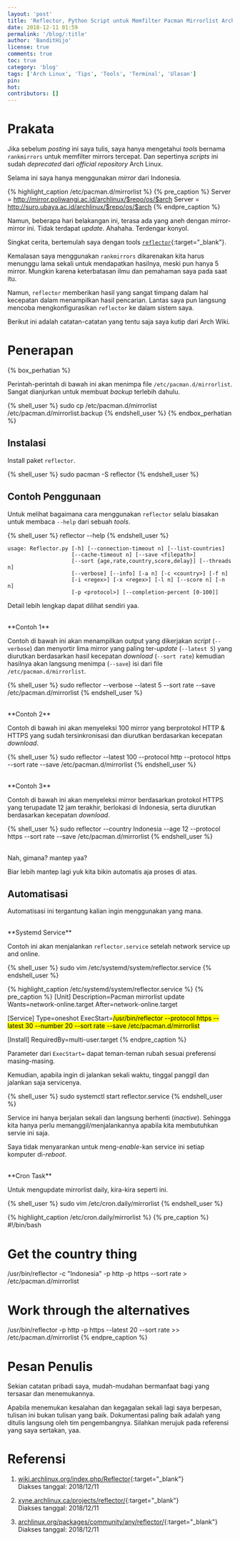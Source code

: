 ```yaml
---
layout: 'post'
title: 'Reflector, Python Script untuk Memfilter Pacman Mirrorlist Arch Linux'
date: 2018-12-11 01:59
permalink: '/blog/:title'
author: 'BanditHijo'
license: true
comments: true
toc: true
category: 'blog'
tags: ['Arch Linux', 'Tips', 'Tools', 'Terminal', 'Ulasan']
pin:
hot:
contributors: []
---
```


<!-- BANNER OF THE POST -->
<!-- <img class="post&#45;body&#45;img" src="{{ site.lazyload.logo_blank_banner }}" data-echo="" onerror="imgError(this);" alt="banner"> -->

# Prakata

Jika sebelum *posting* ini saya tulis, saya hanya mengetahui *tools* bernama `rankmirrors` untuk memfilter mirrors tercepat. Dan sepertinya *scripts* ini sudah *deprecated* dari *official repository* Arch Linux.

Selama ini saya hanya menggunakan *mirror* dari Indonesia.

{% highlight_caption /etc/pacman.d/mirrorlist %}
{% pre_caption %}
Server = http://mirror.poliwangi.ac.id/archlinux/$repo/os/$arch
Server = http://suro.ubaya.ac.id/archlinux/$repo/os/$arch
{% endpre_caption %}

Namun, beberapa hari belakangan ini, terasa ada yang aneh dengan mirror-mirror ini. Tidak terdapat *update*. Ahahaha. Terdengar konyol.

Singkat cerita, bertemulah saya dengan tools [`reflector`](https://www.archlinux.org/packages/community/any/reflector/){:target="_blank"}.

Kemalasan saya menggunakan `rankmirrors` dikarenakan kita harus menunggu lama sekali untuk mendapatkan hasilnya, meski pun hanya 5 mirror. Mungkin karena keterbatasan ilmu dan pemahaman saya pada saat itu.

Namun, `reflector` memberikan hasil yang sangat timpang dalam hal kecepatan dalam menampilkan hasil pencarian. Lantas saya pun langsung mencoba mengkonfigurasikan `reflector` ke dalam sistem saya.

Berikut ini adalah catatan-catatan yang tentu saja saya kutip dari Arch Wiki.

# Penerapan

{% box_perhatian %}
<p>Perintah-perintah di bawah ini akan menimpa file <code>/etc/pacman.d/mirrorlist</code>. Sangat dianjurkan untuk membuat <i>backup</i> terlebih dahulu.</p>
{% shell_user %}
sudo cp /etc/pacman.d/mirrorlist /etc/pacman.d/mirrorlist.backup
{% endshell_user %}
{% endbox_perhatian %}

## Instalasi

Install paket `reflector`.

{% shell_user %}
sudo pacman -S reflector
{% endshell_user %}

## Contoh Penggunaan

Untuk melihat bagaimana cara menggunakan `reflector` selalu biasakan untuk membaca `--help` dari sebuah *tools*.

{% shell_user %}
reflector --help
{% endshell_user %}

```
usage: Reflector.py [-h] [--connection-timeout n] [--list-countries]
                    [--cache-timeout n] [--save <filepath>]
                    [--sort {age,rate,country,score,delay}] [--threads n]
                    [--verbose] [--info] [-a n] [-c <country>] [-f n]
                    [-i <regex>] [-x <regex>] [-l n] [--score n] [-n n]
                    [-p <protocol>] [--completion-percent [0-100]]
```
Detail lebih lengkap dapat dilihat sendiri yaa.

<br>
**Contoh 1**

Contoh di bawah ini akan menampilkan output yang dikerjakan *script* (`--verbose`) dan menyortir lima mirror yang paling ter-*update* (`--latest 5`) yang diurutkan berdasarkan hasil kecepatan *download* (`--sort rate`) kemudian hasilnya akan langsung menimpa  (`--save`) isi dari file `/etc/pacman.d/mirrorlist`.

{% shell_user %}
sudo reflector --verbose --latest 5 --sort rate --save /etc/pacman.d/mirrorlist
{% endshell_user %}

<br>
**Contoh 2**

Contoh di bawah ini akan menyeleksi 100 mirror yang berprotokol HTTP & HTTPS yang sudah tersinkronisasi dan diurutkan berdasarkan kecepatan *download*.

{% shell_user %}
sudo reflector --latest 100 --protocol http --protocol https --sort rate --save /etc/pacman.d/mirrorlist
{% endshell_user %}

<br>
**Contoh 3**

Contoh di bawah ini akan menyeleksi mirror berdasarkan protokol HTTPS yang terupadate 12 jam terakhir, berlokasi di Indonesia, serta diurutkan berdasarkan kecepatan *download*.

{% shell_user %}
sudo reflector --country Indonesia --age 12 --protocol https --sort rate --save /etc/pacman.d/mirrorlist
{% endshell_user %}

<br>
Nah, gimana? mantep yaa?

Biar lebih mantep lagi yuk kita bikin automatis aja proses di atas.

## Automatisasi

Automatisasi ini tergantung kalian ingin menggunakan yang mana.

<br>
**Systemd Service**

Contoh ini akan menjalankan `reflector.service` setelah network service up and online.

{% shell_user %}
sudo vim /etc/systemd/system/reflector.service
{% endshell_user %}

{% highlight_caption /etc/systemd/system/reflector.service %}
{% pre_caption %}
[Unit]
Description=Pacman mirrorlist update
Wants=network-online.target
After=network-online.target

[Service]
Type=oneshot
ExecStart=<mark>/usr/bin/reflector --protocol https --latest 30 --number 20 --sort rate --save /etc/pacman.d/mirrorlist</mark>

[Install]
RequiredBy=multi-user.target
{% endpre_caption %}

Parameter dari `ExecStart=` dapat teman-teman rubah sesuai preferensi masing-masing.

Kemudian, apabila ingin di jalankan sekali waktu, tinggal panggil dan jalankan saja servicenya.

{% shell_user %}
sudo systemctl start reflector.service
{% endshell_user %}

Service ini hanya berjalan sekali dan langsung berhenti (*inactive*). Sehingga kita hanya perlu memanggil/menjalankannya apabila kita membutuhkan servie ini saja.

Saya tidak menyarankan untuk meng-*enable*-kan service ini setiap komputer di-*reboot*.

<br>
**Cron Task**

Untuk mengupdate mirrorlist daily, kira-kira seperti ini.

{% shell_user %}
sudo vim /etc/cron.daily/mirrorlist
{% endshell_user %}

{% highlight_caption /etc/cron.daily/mirrorlist %}
{% pre_caption %}
#!/bin/bash

# Get the country thing
/usr/bin/reflector -c "Indonesia" -p http -p https --sort rate > /etc/pacman.d/mirrorlist

# Work through the alternatives
/usr/bin/reflector -p http -p https --latest 20 --sort rate >> /etc/pacman.d/mirrorlist
{% endpre_caption %}

# Pesan Penulis

Sekian catatan pribadi saya, mudah-mudahan bermanfaat bagi yang tersasar dan menemukannya.

Apabila menemukan kesalahan dan kegagalan sekali lagi saya berpesan, tulisan ini bukan tulisan yang baik. Dokumentasi paling baik adalah yang ditulis langsung oleh tim pengembangnya. Silahkan merujuk pada referensi yang saya sertakan, yaa.


# Referensi

1. [wiki.archlinux.org/index.php/Reflector](https://wiki.archlinux.org/index.php/Reflector){:target="_blank"}
<br>Diakses tanggal: 2018/12/11

2. [xyne.archlinux.ca/projects/reflector/](https://xyne.archlinux.ca/projects/reflector/){:target="_blank"}
<br>Diakses tanggal: 2018/12/11

3. [archlinux.org/packages/community/any/reflector/](https://www.archlinux.org/packages/community/any/reflector/){:target="_blank"}
<br>Diakses tanggal: 2018/12/11
